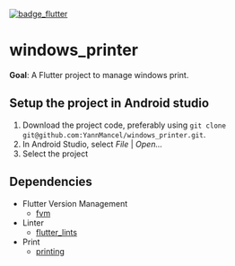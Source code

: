 [![badge_flutter]][link_flutter_release]

# windows_printer
**Goal**: A Flutter project to manage windows print.

## Setup the project in Android studio
1. Download the project code, preferably using `git clone git@github.com:YannMancel/windows_printer.git`.
2. In Android Studio, select *File* | *Open...*
3. Select the project

## Dependencies
* Flutter Version Management
  * [fvm][dependency_fvm]
* Linter
  * [flutter_lints][dependency_flutter_lints]
* Print
  * [printing][dependency_printing]

[badge_flutter]: https://img.shields.io/badge/flutter-v3.10.5-blue?logo=flutter
[link_flutter_release]: https://docs.flutter.dev/development/tools/sdk/releases
[dependency_fvm]: https://fvm.app/
[dependency_flutter_lints]: https://pub.dev/packages/flutter_lints
[dependency_printing]: https://pub.dev/packages/printing
